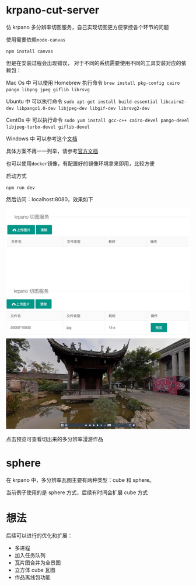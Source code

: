 # krpano-cut-server

仿 krpano 多分辨率切图服务，自己实现切图更方便掌控各个环节的问题

使用需要依赖`node-canvas`

```shell
npm install canvas
```

但是在安装过程会出现错误，
对于不同的系统需要使用不同的工具安装对应的依赖包：

Mac Os 中 可以使用 Homebrew 执行命令 `brew install pkg-config cairo pango libpng jpeg giflib librsvg`

Ubuntu 中 可以执行命令 `sudo apt-get install build-essential libcairo2-dev libpango1.0-dev libjpeg-dev libgif-dev librsvg2-dev`

CentOs 中 可以执行命令 `sudo yum install gcc-c++ cairo-devel pango-devel libjpeg-turbo-devel giflib-devel`

Windows 中 可以参考这个[文档](https://github.com/Automattic/node-canvas/wiki/Installation:-Windows)

具体方案不再一一列举，请参考[官方文档](https://github.com/Automattic/node-canvas#readme)

也可以使用`docker`镜像，有配置好的镜像环境拿来即用，比较方便

启动方式

```shell
npm run dev
```

然后访问：localhost:8080，效果如下

![效果1](./imgs/demo1.png)
![效果2](./imgs/demo2.png)
![效果3](./imgs/demo3.png)

点击预览可查看切出来的多分辨率漫游作品

# sphere

在 krpano 中，多分辨率瓦图主要有两种类型：cube 和 sphere。

当前例子使用的是 sphere 方式，后续有时间会扩展 cube 方式

# 想法

后续可以进行的优化和扩展：

- 多进程
- 加入任务队列
- 瓦片图合并为全景图
- 立方体 cube 瓦图
- 作品离线包功能
